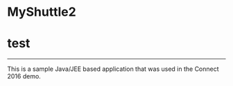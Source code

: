 # MyShuttle2
# test
-------------

This is a sample Java/JEE based application that was used in the Connect 2016 demo. 
